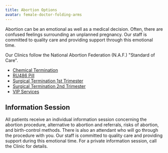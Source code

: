 ```yaml
---
title: Abortion Options
avatar: female-doctor-folding-arms
---
```


Abortion can be an emotional as well as a medical decision.  Often,
there are confused feelings surrounding an unplanned pregnancy.  Our
staff is committed to quality care and providing support through this
emotional time.

Our Clinics follow the National Abortion Federation (N.A.F.) "Standard
of Care".

- [Chemical Termination]
- [RU486 Pill]
- [Surgical Termination 1st Trimester]
- [Surgical Termination 2nd Trimester]
- [VIP Services]

Information Session
-------------------

All patients receive an individual information session concerning the
abortion procedure, alternative to abortion and referrals, risks of
abortion, and birth-control methods.  There is also an attendant who
will go through the procedure with you.  Our staff is committed to
quality care and providing support during this emotional time.  For a
private information session, call the Clinic for details.

[Chemical Termination]: /abortion-options/chemical-termination/
[RU486 Pill]: /abortion-options/ru486-pill/
[Surgical Termination 1st Trimester]: /abortion-options/surgical-termination-1st-trimester/
[Surgical Termination 2nd Trimester]: /abortion-options/surgical-termination-2nd-trimester/
[VIP Services]: /abortion-options/vip-services/


